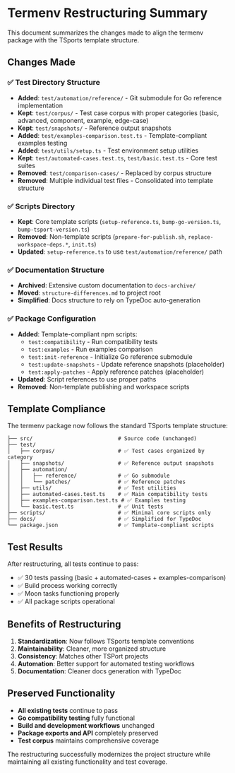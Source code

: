 # Termenv Restructuring Summary

This document summarizes the changes made to align the termenv package with the TSports template structure.

## Changes Made

### ✅ Test Directory Structure

- **Added**: `test/automation/reference/` - Git submodule for Go reference implementation
- **Kept**: `test/corpus/` - Test case corpus with proper categories (basic, advanced, component, example, edge-case)
- **Kept**: `test/snapshots/` - Reference output snapshots
- **Added**: `test/examples-comparison.test.ts` - Template-compliant examples testing
- **Added**: `test/utils/setup.ts` - Test environment setup utilities
- **Kept**: `test/automated-cases.test.ts`, `test/basic.test.ts` - Core test suites
- **Removed**: `test/comparison-cases/` - Replaced by corpus structure
- **Removed**: Multiple individual test files - Consolidated into template structure

### ✅ Scripts Directory

- **Kept**: Core template scripts (`setup-reference.ts`, `bump-go-version.ts`, `bump-tsport-version.ts`)
- **Removed**: Non-template scripts (`prepare-for-publish.sh`, `replace-workspace-deps.*`, `init.ts`)
- **Updated**: `setup-reference.ts` to use `test/automation/reference/` path

### ✅ Documentation Structure

- **Archived**: Extensive custom documentation to `docs-archive/`
- **Moved**: `structure-differences.md` to project root
- **Simplified**: Docs structure to rely on TypeDoc auto-generation

### ✅ Package Configuration

- **Added**: Template-compliant npm scripts:
  - `test:compatibility` - Run compatibility tests
  - `test:examples` - Run examples comparison
  - `test:init-reference` - Initialize Go reference submodule
  - `test:update-snapshots` - Update reference snapshots (placeholder)
  - `test:apply-patches` - Apply reference patches (placeholder)
- **Updated**: Script references to use proper paths
- **Removed**: Non-template publishing and workspace scripts

## Template Compliance

The termenv package now follows the standard TSports template structure:

```
├── src/                           # Source code (unchanged)
├── test/
│   ├── corpus/                    # ✅ Test cases organized by category
│   ├── snapshots/                 # ✅ Reference output snapshots  
│   ├── automation/
│   │   ├── reference/             # ✅ Go submodule
│   │   └── patches/               # ✅ Reference patches
│   ├── utils/                     # ✅ Test utilities
│   ├── automated-cases.test.ts    # ✅ Main compatibility tests
│   ├── examples-comparison.test.ts # ✅ Examples testing
│   └── basic.test.ts              # ✅ Unit tests
├── scripts/                       # ✅ Minimal core scripts only
├── docs/                          # ✅ Simplified for TypeDoc
└── package.json                   # ✅ Template-compliant scripts
```

## Test Results

After restructuring, all tests continue to pass:

- ✅ 30 tests passing (basic + automated-cases + examples-comparison)
- ✅ Build process working correctly
- ✅ Moon tasks functioning properly
- ✅ All package scripts operational

## Benefits of Restructuring

1. **Standardization**: Now follows TSports template conventions
2. **Maintainability**: Cleaner, more organized structure
3. **Consistency**: Matches other TSPort projects
4. **Automation**: Better support for automated testing workflows
5. **Documentation**: Cleaner docs generation with TypeDoc

## Preserved Functionality

- **All existing tests** continue to pass
- **Go compatibility testing** fully functional
- **Build and development workflows** unchanged
- **Package exports and API** completely preserved
- **Test corpus** maintains comprehensive coverage

The restructuring successfully modernizes the project structure while maintaining all existing functionality and test coverage.
